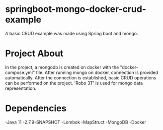# springboot-mongo-docker-crud-example
A basic CRUD example was made using Spring boot and mongo. 

# Project About 
In the project, a mongodb is created on docker with the "docker-compose.yml" file. 
After running mongo on docker, connection is provided automatically. After the connection is established, basic CRUD operations can be performed on the project. 
'Robo 3T' is used for mongo data representation.  

# Dependencies 

-Java 11 
-2.7.9-SNAPSHOT
-Lombok
-MapStruct
-MongoDB
-Docker

